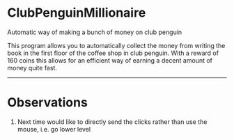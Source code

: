 # ClubPenguinMillionaire
Automatic way of making a bunch of money on club penguin

This program allows you to automatically collect the money from writing the book in the first floor of the coffee shop in club penguin. With a reward of 160 coins this allows for an efficient way of earning a decent amount of money quite fast.

---
# Observations
1. Next time would like to directly send the clicks rather than use the mouse, i.e. go lower level
